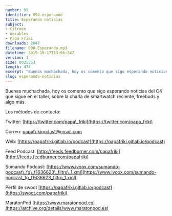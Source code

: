 ```yaml
---
number: 99
identifier: 098.esperando
title: Esperando noticias
subject:
- Citroen
- Werables
- Papá Friki
downloads: 2847
filename: 098.Esperando.mp3
datetime: 2019-10-17T13:06:34Z
version: 1
size: 8025563
length: 474
excerpt: "Buenas muchachada, hoy os comento que sigo esperando noticias del C4 que sigue en el taller, sobre la charla de smartwatch reciente, freebuds y algo más.\n\nLos métodos de contacto:  \n\nTwitter: [https://twitter.com/papa\\_friki](https://twitter.com/papa_friki)\n\nCorreo: [papafrikipodast@gmail.com](https://archive.org/details/papafrikipodast@gmail.com)\n\nWeb: [https://papafriki.gitlab.io/podcast](https://papafriki.gitlab.io/podcast)\n\nFeed Podcast: [http://feeds.feedburner.com/papafriki](http://feeds.feedburner.com/papafriki)\n\nSumando Podcast: [https://www.ivoox.com/sumando-podcast\\_fg\\_f1636623\\_filtro\\_1.xml](https://www.ivoox.com/sumando-podcast_fg_f1636623_filtro_1.xml)\n\nPerfil de swoot [https://papafriki.gitlab.io/podcast](https://swoot.com/papafriki)\n\nMaratonPod [https://www.maratonpod.es](https://archive.org/details/www.maratonpod.es)"
slug: esperando-noticias
---
```

Buenas muchachada, hoy os comento que sigo esperando noticias del C4 que sigue en el taller, sobre la charla de smartwatch reciente, freebuds y algo más.

Los métodos de contacto:

Twitter: [https://twitter.com/papa\_friki](https://twitter.com/papa_friki)

Correo: [papafrikipodast@gmail.com](https://archive.org/details/papafrikipodast@gmail.com)

Web: [https://papafriki.gitlab.io/podcast](https://papafriki.gitlab.io/podcast)

Feed Podcast: [http://feeds.feedburner.com/papafriki](http://feeds.feedburner.com/papafriki)

Sumando Podcast: [https://www.ivoox.com/sumando-podcast\_fg\_f1636623\_filtro\_1.xml](https://www.ivoox.com/sumando-podcast_fg_f1636623_filtro_1.xml)

Perfil de swoot [https://papafriki.gitlab.io/podcast](https://swoot.com/papafriki)

MaratonPod [https://www.maratonpod.es](https://archive.org/details/www.maratonpod.es)